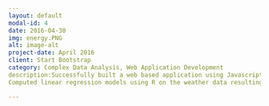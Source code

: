 ```yaml
---
layout: default
modal-id: 4
date: 2016-04-30
img: energy.PNG
alt: image-alt
project-date: April 2016
client: Start Bootstrap
category: Complex Data Analysis, Web Application Development
description:Successfully built a web based application using Javascript HTML and PHP to predict Solar Energy using the open source datasets.
Computed linear regression models using R on the weather data resulting in powerful prediction knowledge with accuracy of 83%. Leveraged computed data to recommend the number of appliances that can run of predicted solar power. 

---
```


